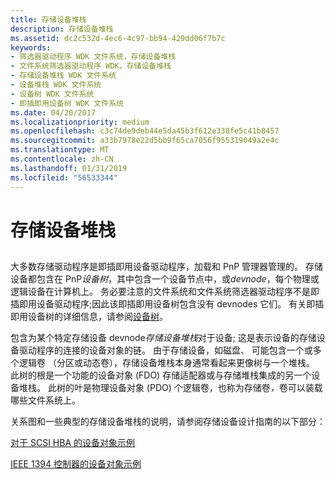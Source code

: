 ```yaml
---
title: 存储设备堆栈
description: 存储设备堆栈
ms.assetid: dc2c532d-4ec6-4c97-bb94-429dd06f7b7c
keywords:
- 筛选器驱动程序 WDK 文件系统，存储设备堆栈
- 文件系统筛选器驱动程序 WDK，存储设备堆栈
- 存储设备堆栈 WDK 文件系统
- 设备堆栈 WDK 文件系统
- 设备树 WDK 文件系统
- 即插即用设备树 WDK 文件系统
ms.date: 04/20/2017
ms.localizationpriority: medium
ms.openlocfilehash: c3c74de9deb44e5da45b3f612e338fe5c41b8457
ms.sourcegitcommit: a33b7978e22d5bb9f65ca7056f955319049a2e4c
ms.translationtype: MT
ms.contentlocale: zh-CN
ms.lasthandoff: 01/31/2019
ms.locfileid: "56533344"
---
```

# <a name="storage-device-stacks"></a>存储设备堆栈


## <span id="ddk_storage_device_stacks_if"></span><span id="DDK_STORAGE_DEVICE_STACKS_IF"></span>


大多数存储驱动程序是即插即用设备驱动程序，加载和 PnP 管理器管理的。 存储设备都包含在 PnP*设备树*，其中包含一个设备节点中，或*devnode*，每个物理或逻辑设备在计算机上。 务必要注意的文件系统和文件系统筛选器驱动程序不是即插即用设备驱动程序;因此该即插即用设备树包含没有 devnodes 它们。 有关即插即用设备树的详细信息，请参阅[设备树](https://msdn.microsoft.com/library/windows/hardware/ff543194)。

包含为某个特定存储设备 devnode*存储设备堆栈*对于设备; 这是表示设备的存储设备驱动程序的连接的设备对象的链。 由于存储设备，如磁盘、 可能包含一个或多个逻辑卷 （分区或动态卷），存储设备堆栈本身通常看起来更像树与一个堆栈。 此树的根是一个功能的设备对象 (FDO) 存储适配器或与存储堆栈集成的另一个设备堆栈。 此树的叶是物理设备对象 (PDO) 个逻辑卷，也称为存储卷<em>，</em>卷可以装载哪些文件系统上。

关系图和一些典型的存储设备堆栈的说明，请参阅存储设备设计指南的以下部分：

[对于 SCSI HBA 的设备对象示例](https://msdn.microsoft.com/library/windows/hardware/ff552544)

[IEEE 1394 控制器的设备对象示例](https://msdn.microsoft.com/library/windows/hardware/ff552532)

 

 




